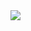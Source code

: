 <img src="https://firebasestorage.googleapis.com/v0/b/vitor-f-app.appspot.com/o/images%2Fpersonal%20sm.png?alt=media&token=38571638-9d1e-4cac-80ae-191da0abbe63">
